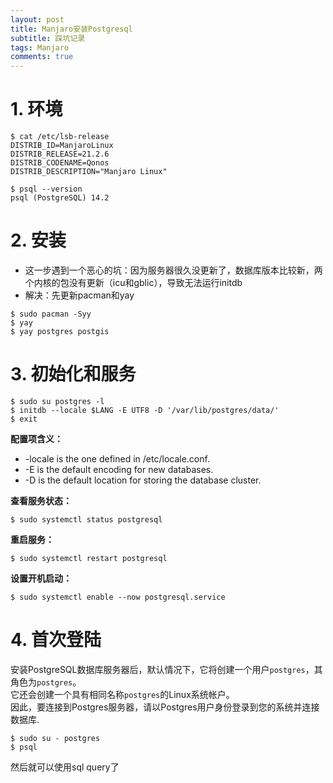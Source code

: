 ```yaml
---
layout: post
title: Manjaro安装Postgresql
subtitle: 踩坑记录
tags: Manjaro
comments: true
---
```


# 1. 环境
```shell
$ cat /etc/lsb-release
DISTRIB_ID=ManjaroLinux
DISTRIB_RELEASE=21.2.6
DISTRIB_CODENAME=Qonos
DISTRIB_DESCRIPTION="Manjaro Linux"

$ psql --version
psql (PostgreSQL) 14.2
```

# 2. 安装
- 这一步遇到一个恶心的坑：因为服务器很久没更新了，数据库版本比较新，两个内核的包没有更新（icu和gblic），导致无法运行initdb
- 解决：先更新pacman和yay
```shell
$ sudo pacman -Syy
$ yay
$ yay postgres postgis
```

# 3. 初始化和服务
```shell
$ sudo su postgres -l 
$ initdb --locale $LANG -E UTF8 -D '/var/lib/postgres/data/'
$ exit
```

**配置项含义：**  
- -locale is the one defined in /etc/locale.conf.  
- -E is the default encoding for new databases.  
- -D is the default location for storing the database cluster.  

**查看服务状态：**
```shell
$ sudo systemctl status postgresql
```

**重启服务：**
```shell
$ sudo systemctl restart postgresql
```

**设置开机启动：**
```shell
$ sudo systemctl enable --now postgresql.service
```

# 4. 首次登陆
安装PostgreSQL数据库服务器后，默认情况下，它将创建一个用户`postgres`，其角色为`postgres`。  
它还会创建一个具有相同名称`postgres`的Linux系统帐户。  
因此，要连接到Postgres服务器，请以Postgres用户身份登录到您的系统并连接数据库.  
```shell
$ sudo su - postgres
$ psql
```
然后就可以使用sql query了
